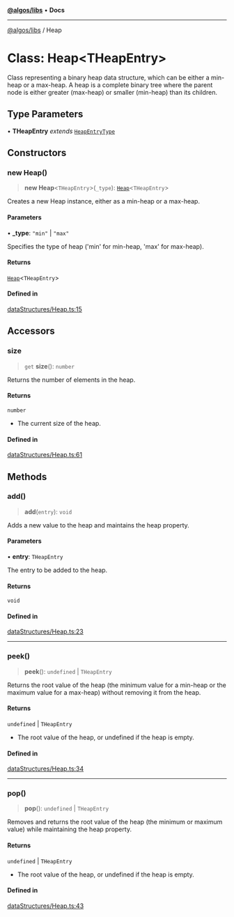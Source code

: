 [**@algos/libs**](../README.md) • **Docs**

***

[@algos/libs](../globals.md) / Heap

# Class: Heap\<THeapEntry\>

Class representing a binary heap data structure, which can be either a min-heap or a max-heap.
A heap is a complete binary tree where the parent node is either greater (max-heap) or smaller (min-heap) than its children.

## Type Parameters

• **THeapEntry** *extends* [`HeapEntryType`](../type-aliases/HeapEntryType.md)

## Constructors

### new Heap()

> **new Heap**\<`THeapEntry`\>(`_type`): [`Heap`](Heap.md)\<`THeapEntry`\>

Creates a new Heap instance, either as a min-heap or a max-heap.

#### Parameters

• **\_type**: `"min"` \| `"max"`

Specifies the type of heap ('min' for min-heap, 'max' for max-heap).

#### Returns

[`Heap`](Heap.md)\<`THeapEntry`\>

#### Defined in

[dataStructures/Heap.ts:15](https://github.com/vladbasin/algos/blob/fda865971d7b618faddb3d2c9e423105a63674ca/libs/algos/src/lib/dataStructures/Heap.ts#L15)

## Accessors

### size

> `get` **size**(): `number`

Returns the number of elements in the heap.

#### Returns

`number`

- The current size of the heap.

#### Defined in

[dataStructures/Heap.ts:61](https://github.com/vladbasin/algos/blob/fda865971d7b618faddb3d2c9e423105a63674ca/libs/algos/src/lib/dataStructures/Heap.ts#L61)

## Methods

### add()

> **add**(`entry`): `void`

Adds a new value to the heap and maintains the heap property.

#### Parameters

• **entry**: `THeapEntry`

The entry to be added to the heap.

#### Returns

`void`

#### Defined in

[dataStructures/Heap.ts:23](https://github.com/vladbasin/algos/blob/fda865971d7b618faddb3d2c9e423105a63674ca/libs/algos/src/lib/dataStructures/Heap.ts#L23)

***

### peek()

> **peek**(): `undefined` \| `THeapEntry`

Returns the root value of the heap (the minimum value for a min-heap or the maximum value for a max-heap)
without removing it from the heap.

#### Returns

`undefined` \| `THeapEntry`

- The root value of the heap, or undefined if the heap is empty.

#### Defined in

[dataStructures/Heap.ts:34](https://github.com/vladbasin/algos/blob/fda865971d7b618faddb3d2c9e423105a63674ca/libs/algos/src/lib/dataStructures/Heap.ts#L34)

***

### pop()

> **pop**(): `undefined` \| `THeapEntry`

Removes and returns the root value of the heap (the minimum or maximum value) while maintaining the heap property.

#### Returns

`undefined` \| `THeapEntry`

- The root value of the heap, or undefined if the heap is empty.

#### Defined in

[dataStructures/Heap.ts:43](https://github.com/vladbasin/algos/blob/fda865971d7b618faddb3d2c9e423105a63674ca/libs/algos/src/lib/dataStructures/Heap.ts#L43)
